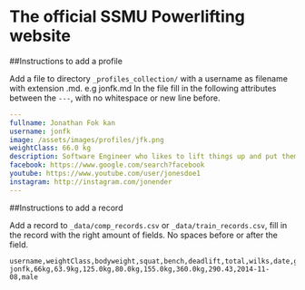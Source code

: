 The official SSMU Powerlifting website
======================================

##Instructions to add a profile

Add a file to directory `_profiles_collection/` with a username as filename with extension .md. e.g jonfk.md
In the file fill in the following attributes between the `---`, with no whitespace or new line before.

```yaml
---
fullname: Jonathan Fok kan
username: jonfk
image: /assets/images/profiles/jfk.png
weightClass: 66.0 kg
description: Software Engineer who likes to lift things up and put them down.
facebook: https://www.google.com/search?facebook
youtube: https://www.youtube.com/user/jonesdoe1
instagram: http://instagram.com/jonender
---
```

##Instructions to add a record

Add a record to `_data/comp_records.csv` or `_data/train_records.csv`, fill in the
record with the right amount of fields. No spaces before or after the field.

```csv
username,weightClass,bodyweight,squat,bench,deadlift,total,wilks,date,gender
jonfk,66kg,63.9kg,125.0kg,80.0kg,155.0kg,360.0kg,290.43,2014-11-08,male
```